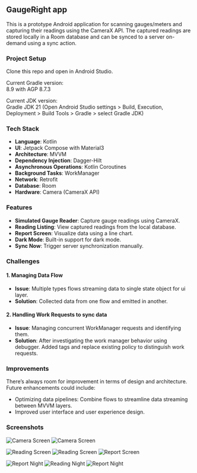 ## GaugeRight app

This is a prototype Android application for scanning gauges/meters and capturing their readings using the CameraX API. The captured readings are stored locally in a Room database and can be synced to a server on-demand using a sync action.

### Project Setup
Clone this repo and open in Android Studio.

Current Gradle version:  
8.9 with AGP 8.7.3

Current JDK version:  
Gradle JDK 21 (Open Android Studio settings > Build, Execution, Deployment > Build Tools > Gradle > select Gradle JDK)

### Tech Stack

-   **Language**: Kotlin
-   **UI**: Jetpack Compose with Material3
-   **Architecture**: MVVM
-   **Dependency Injection**: Dagger-Hilt
-   **Asynchronous Operations**: Kotlin Coroutines
-   **Background Tasks**: WorkManager
-   **Network**: Retrofit
-   **Database**: Room
-   **Hardware**: Camera (CameraX API)


### Features

-   **Simulated Gauge Reader**: Capture gauge readings using CameraX.
-   **Reading Listing**: View captured readings from the local database.
-   **Report Screen**: Visualize data using a line chart.
-   **Dark Mode**: Built-in support for dark mode.
-   **Sync Now**: Trigger server synchronization manually.


### Challenges

#### 1. Managing Data Flow

-   **Issue**: Multiple types flows streaming data to single state object for ui layer.
-   **Solution**: Collected data from one flow and emitted in another.

#### 2. Handling Work Requests to sync data

-   **Issue**: Managing concurrent WorkManager requests and identifying them.
-   **Solution**: After investigating the work manager behavior using debugger. Added tags and replace existing policy to distinguish work requests.

### Improvements

There’s always room for improvement in terms of design and architecture. Future enhancements could include:

-   Optimizing data pipelines: Combine flows to streamline data streaming between MVVM layers.
-   Improved user interface and user experience design.

### Screenshots

![Camera Screen](screenshots/screenshot_cam2.png) ![Camera Screen](screenshots/screenshot_cam.jpg)

![Reading Screen](screenshots/screenshot1_day.png) ![Reading Screen](screenshots/screenshot2_day.png) ![Report Screen](screenshots/screenshot3_day.png)

![Report Night](screenshots/screenshot1_night.png) ![Reading Night](screenshots/screenshot2_night.png) ![Report Night](screenshots/screenshot3_night.png)